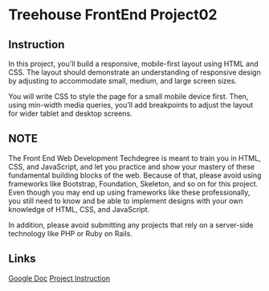 # Treehouse FrontEnd Project02

## Instruction
In this project, you'll build a responsive, mobile-first layout using HTML and CSS. The layout should demonstrate an understanding of responsive design by adjusting to accommodate small, medium, and large screen sizes.

You will write CSS to style the page for a small mobile device first. Then, using min-width media queries, you’ll add breakpoints to adjust the layout for wider tablet and desktop screens.

## NOTE
The Front End Web Development Techdegree is meant to train you in HTML, CSS, and JavaScript, and let you practice and show your mastery of these fundamental building blocks of the web. Because of that, please avoid using frameworks like Bootstrap, Foundation, Skeleton, and so on for this project. Even though you may end up using frameworks like these professionally, you still need to know and be able to implement designs with your own knowledge of HTML, CSS, and JavaScript.

In addition, please avoid submitting any projects that rely on a server-side technology like PHP or Ruby on Rails.

## Links

[Google Doc](https://docs.google.com/document/d/1rcoa-xuurU4REV79k6NX9FjQ0tNMhufvh4h95WtOhB8/edit)
[Project Instruction](https://teamtreehouse.com/projects/mobilefirst-responsive-layout)


